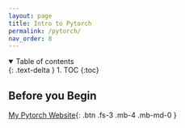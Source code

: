 ```yaml
---
layout: page
title: Intro to Pytorch
permalink: /pytorch/
nav_order: 8
---
```


<details open markdown="block">
  <summary>
    Table of contents
  </summary>
  {: .text-delta }
1. TOC
{:toc}
</details>

## Before you Begin

[My Pytorch Website](http://pytorch-sush.herokuapp.com/){: .btn .fs-3 .mb-4 .mb-md-0 }

